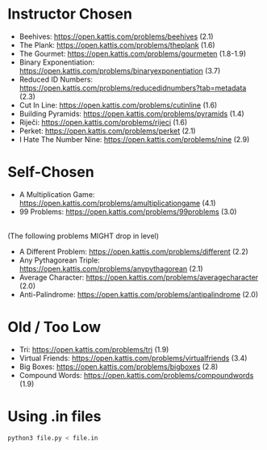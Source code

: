 # Instructor Chosen 
- Beehives: https://open.kattis.com/problems/beehives (2.1) 
- The Plank: https://open.kattis.com/problems/theplank (1.6) 
- The Gourmet: https://open.kattis.com/problems/gourmeten (1.8-1.9) 
- Binary Exponentiation: https://open.kattis.com/problems/binaryexponentiation (3.7) 
- Reduced ID Numbers: https://open.kattis.com/problems/reducedidnumbers?tab=metadata (2.3) 
- Cut In Line: https://open.kattis.com/problems/cutinline (1.6) 
- Building Pyramids: https://open.kattis.com/problems/pyramids (1.4)
- Riječi: https://open.kattis.com/problems/rijeci (1.6)
- Perket: https://open.kattis.com/problems/perket (2.1)
- I Hate The Number Nine: https://open.kattis.com/problems/nine (2.9)

# Self-Chosen
- A Multiplication Game: https://open.kattis.com/problems/amultiplicationgame (4.1)
- 99 Problems: https://open.kattis.com/problems/99problems (3.0)

</br>(The following problems MIGHT drop in level)
- A Different Problem: https://open.kattis.com/problems/different (2.2) 
- Any Pythagorean Triple: https://open.kattis.com/problems/anypythagorean (2.1) 
- Average Character: https://open.kattis.com/problems/averagecharacter (2.0) 
- Anti-Palindrome: https://open.kattis.com/problems/antipalindrome (2.0) 

# Old / Too Low
- Tri: https://open.kattis.com/problems/tri (1.9) 
- Virtual Friends: https://open.kattis.com/problems/virtualfriends (3.4) <br />
- Big Boxes: https://open.kattis.com/problems/bigboxes (2.8) <br />
- Compound Words: https://open.kattis.com/problems/compoundwords (1.9)

# Using .in files
```bash
python3 file.py < file.in
```
